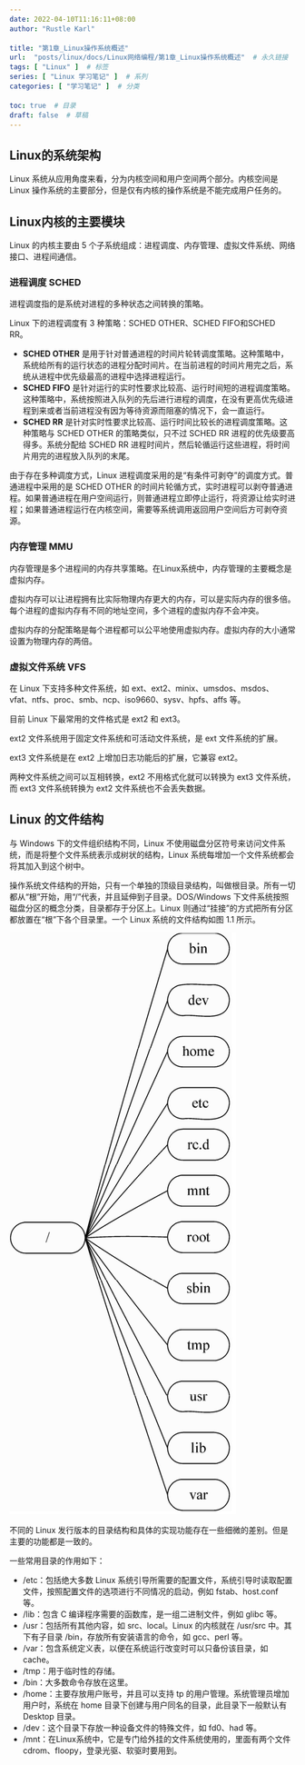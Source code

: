 ```yaml
---
date: 2022-04-10T11:16:11+08:00
author: "Rustle Karl"

title: "第1章_Linux操作系统概述"
url:  "posts/linux/docs/Linux网络编程/第1章_Linux操作系统概述"  # 永久链接
tags: [ "Linux" ]  # 标签
series: [ "Linux 学习笔记" ]  # 系列
categories: [ "学习笔记" ]  # 分类

toc: true  # 目录
draft: false  # 草稿
---
```


## Linux的系统架构

Linux 系统从应用角度来看，分为内核空间和用户空间两个部分。内核空间是 Linux 操作系统的主要部分，但是仅有内核的操作系统是不能完成用户任务的。

## Linux内核的主要模块

Linux 的内核主要由 5 个子系统组成：进程调度、内存管理、虚拟文件系统、网络接口、进程间通信。

### 进程调度 SCHED

进程调度指的是系统对进程的多种状态之间转换的策略。

Linux 下的进程调度有 3 种策略：SCHED OTHER、SCHED FIFO和SCHED RR。

- **SCHED OTHER** 是用于针对普通进程的时间片轮转调度策略。这种策略中，系统给所有的运行状态的进程分配时间片。在当前进程的时间片用完之后，系统从进程中优先级最高的进程中选择进程运行。
- **SCHED FIFO** 是针对运行的实时性要求比较高、运行时间短的进程调度策略。这种策略中，系统按照进入队列的先后进行进程的调度，在没有更高优先级进程到来或者当前进程没有因为等待资源而阻塞的情况下，会一直运行。
- **SCHED RR** 是针对实时性要求比较高、运行时间比较长的进程调度策略。这种策略与 SCHED OTHER 的策略类似，只不过 SCHED RR 进程的优先级要高得多。系统分配给 SCHED RR 进程时间片，然后轮循运行这些进程，将时间片用完的进程放入队列的末尾。

由于存在多种调度方式，Linux 进程调度采用的是“有条件可剥夺”的调度方式。普通进程中采用的是 SCHED OTHER 的时间片轮循方式，实时进程可以剥夺普通进程。如果普通进程在用户空间运行，则普通进程立即停止运行，将资源让给实时进程；如果普通进程运行在内核空间，需要等系统调用返回用户空间后方可剥夺资源。

### 内存管理 MMU

内存管理是多个进程间的内存共享策略。在Linux系统中，内存管理的主要概念是虚拟内存。

虚拟内存可以让进程拥有比实际物理内存更大的内存，可以是实际内存的很多倍。每个进程的虚拟内存有不同的地址空间，多个进程的虚拟内存不会冲突。

虚拟内存的分配策略是每个进程都可以公平地使用虚拟内存。虚拟内存的大小通常设置为物理内存的两倍。

### 虚拟文件系统 VFS

在 Linux 下支持多种文件系统，如 ext、ext2、minix、umsdos、msdos、vfat、ntfs、proc、smb、ncp、iso9660、sysv、hpfs、affs 等。

目前 Linux 下最常用的文件格式是 ext2 和 ext3。

ext2 文件系统用于固定文件系统和可活动文件系统，是 ext 文件系统的扩展。

ext3 文件系统是在 ext2 上增加日志功能后的扩展，它兼容 ext2。

两种文件系统之间可以互相转换，ext2 不用格式化就可以转换为 ext3 文件系统，而 ext3 文件系统转换为 ext2 文件系统也不会丢失数据。

## Linux 的文件结构

与 Windows 下的文件组织结构不同，Linux 不使用磁盘分区符号来访问文件系统，而是将整个文件系统表示成树状的结构，Linux 系统每增加一个文件系统都会将其加入到这个树中。

操作系统文件结构的开始，只有一个单独的顶级目录结构，叫做根目录。所有一切都从“根”开始，用“/”代表，并且延伸到子目录。DOS/Windows 下文件系统按照磁盘分区的概念分类，目录都存于分区上。Linux 则通过“挂接”的方式把所有分区都放置在“根”下各个目录里。一个 Linux 系统的文件结构如图 1.1 所示。

![](../../assets/images/Linux网络编程/图1.1_Linux文件系统结构示意图.png)

不同的 Linux 发行版本的目录结构和具体的实现功能存在一些细微的差别。但是主要的功能都是一致的。

一些常用目录的作用如下：

- /etc：包括绝大多数 Linux 系统引导所需要的配置文件，系统引导时读取配置文件，按照配置文件的选项进行不同情况的启动，例如 fstab、host.conf 等。
- /lib：包含 C 编译程序需要的函数库，是一组二进制文件，例如 glibc 等。
- /usr：包括所有其他内容，如 src、local。Linux 的内核就在 /usr/src 中。其下有子目录 /bin，存放所有安装语言的命令，如 gcc、perl 等。
- /var：包含系统定义表，以便在系统运行改变时可以只备份该目录，如 cache。
- /tmp：用于临时性的存储。
- /bin：大多数命令存放在这里。
- /home：主要存放用户账号，并且可以支持 tp 的用户管理。系统管理员增加用户时，系统在 home 目录下创建与用户同名的目录，此目录下一般默认有 Desktop 目录。
- /dev：这个目录下存放一种设备文件的特殊文件，如 fd0、had 等。
- /mnt：在Linux系统中，它是专门给外挂的文件系统使用的，里面有两个文件cdrom、floopy，登录光驱、软驱时要用到。
